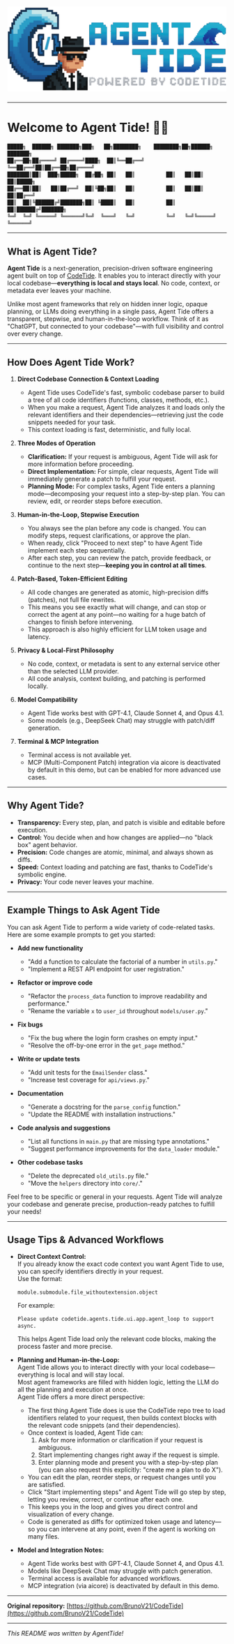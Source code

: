 # ![Agent Tide Logo](public/logo_dark.png)

---

# Welcome to Agent Tide! 🚀🤖

```
█████╗  ██████╗ ███████╗███╗   ██╗████████╗    ████████╗██╗██████╗ ███████╗
██╔══██╗██╔════╝ ██╔════╝████╗  ██║╚══██╔══╝    ╚══██╔══╝██║██╔══██╗██╔════╝
███████║██║  ███╗█████╗  ██╔██╗ ██║   ██║          ██║   ██║██║  ██║█████╗  
██╔══██║██║   ██║██╔══╝  ██║╚██╗██║   ██║          ██║   ██║██║  ██║██╔══╝  
██║  ██║╚██████╔╝███████╗██║ ╚████║   ██║          ██║   ██║██████╔╝███████╗
╚═╝  ╚═╝ ╚═════╝ ╚══════╝╚═╝  ╚═══╝   ╚═╝          ╚═╝   ╚═╝╚═════╝ ╚══════╝
```

---

## What is Agent Tide?

**Agent Tide** is a next-generation, precision-driven software engineering agent built on top of [CodeTide](https://github.com/BrunoV21/CodeTide). It enables you to interact directly with your local codebase—**everything is local and stays local**. No code, context, or metadata ever leaves your machine.

Unlike most agent frameworks that rely on hidden inner logic, opaque planning, or LLMs doing everything in a single pass, Agent Tide offers a transparent, stepwise, and human-in-the-loop workflow. Think of it as "ChatGPT, but connected to your codebase"—with full visibility and control over every change.

---

## How Does Agent Tide Work?

1. **Direct Codebase Connection & Context Loading**
   - Agent Tide uses CodeTide's fast, symbolic codebase parser to build a tree of all code identifiers (functions, classes, methods, etc.).
   - When you make a request, Agent Tide analyzes it and loads only the relevant identifiers and their dependencies—retrieving just the code snippets needed for your task.
   - This context loading is fast, deterministic, and fully local.

2. **Three Modes of Operation**
   - **Clarification:** If your request is ambiguous, Agent Tide will ask for more information before proceeding.
   - **Direct Implementation:** For simple, clear requests, Agent Tide will immediately generate a patch to fulfill your request.
   - **Planning Mode:** For complex tasks, Agent Tide enters a planning mode—decomposing your request into a step-by-step plan. You can review, edit, or reorder steps before execution.

3. **Human-in-the-Loop, Stepwise Execution**
   - You always see the plan before any code is changed. You can modify steps, request clarifications, or approve the plan.
   - When ready, click "Proceed to next step" to have Agent Tide implement each step sequentially.
   - After each step, you can review the patch, provide feedback, or continue to the next step—**keeping you in control at all times**.

4. **Patch-Based, Token-Efficient Editing**
   - All code changes are generated as atomic, high-precision diffs (patches), not full file rewrites.
   - This means you see exactly what will change, and can stop or correct the agent at any point—no waiting for a huge batch of changes to finish before intervening.
   - This approach is also highly efficient for LLM token usage and latency.

5. **Privacy & Local-First Philosophy**
   - No code, context, or metadata is sent to any external service other than the selected LLM provider.
   - All code analysis, context building, and patching is performed locally.

6. **Model Compatibility**
   - Agent Tide works best with GPT-4.1, Claude Sonnet 4, and Opus 4.1.
   - Some models (e.g., DeepSeek Chat) may struggle with patch/diff generation.

7. **Terminal & MCP Integration**
   - Terminal access is not available yet.
   - MCP (Multi-Component Patch) integration via aicore is deactivated by default in this demo, but can be enabled for more advanced use cases.

---

## Why Agent Tide?

- **Transparency:** Every step, plan, and patch is visible and editable before execution.
- **Control:** You decide when and how changes are applied—no "black box" agent behavior.
- **Precision:** Code changes are atomic, minimal, and always shown as diffs.
- **Speed:** Context loading and patching are fast, thanks to CodeTide's symbolic engine.
- **Privacy:** Your code never leaves your machine.

---

## Example Things to Ask Agent Tide

You can ask Agent Tide to perform a wide variety of code-related tasks. Here are some example prompts to get you started:

- **Add new functionality**
  - "Add a function to calculate the factorial of a number in `utils.py`."
  - "Implement a REST API endpoint for user registration."

- **Refactor or improve code**
  - "Refactor the `process_data` function to improve readability and performance."
  - "Rename the variable `x` to `user_id` throughout `models/user.py`."

- **Fix bugs**
  - "Fix the bug where the login form crashes on empty input."
  - "Resolve the off-by-one error in the `get_page` method."

- **Write or update tests**
  - "Add unit tests for the `EmailSender` class."
  - "Increase test coverage for `api/views.py`."

- **Documentation**
  - "Generate a docstring for the `parse_config` function."
  - "Update the README with installation instructions."

- **Code analysis and suggestions**
  - "List all functions in `main.py` that are missing type annotations."
  - "Suggest performance improvements for the `data_loader` module."

- **Other codebase tasks**
  - "Delete the deprecated `old_utils.py` file."
  - "Move the `helpers` directory into `core/`."

Feel free to be specific or general in your requests. Agent Tide will analyze your codebase and generate precise, production-ready patches to fulfill your needs!

---

## Usage Tips & Advanced Workflows

- **Direct Context Control:**  
  If you already know the exact code context you want Agent Tide to use, you can specify identifiers directly in your request.  
  Use the format:  
  ```
  module.submodule.file_withoutextension.object
  ```
  For example:  
  ```
  Please update codetide.agents.tide.ui.app.agent_loop to support async.
  ```
  This helps Agent Tide load only the relevant code blocks, making the process faster and more precise.

- **Planning and Human-in-the-Loop:**  
  Agent Tide allows you to interact directly with your local codebase—everything is local and will stay local.  
  Most agent frameworks are filled with hidden logic, letting the LLM do all the planning and execution at once.  
  Agent Tide offers a more direct perspective:  
    - The first thing Agent Tide does is use the CodeTide repo tree to load identifiers related to your request, then builds context blocks with the relevant code snippets (and their dependencies).
    - Once context is loaded, Agent Tide can:
      1. Ask for more information or clarification if your request is ambiguous.
      2. Start implementing changes right away if the request is simple.
      3. Enter planning mode and present you with a step-by-step plan (you can also request this explicitly: "create me a plan to do X").
    - You can edit the plan, reorder steps, or request changes until you are satisfied.
    - Click "Start implementing steps" and Agent Tide will go step by step, letting you review, correct, or continue after each one.
    - This keeps you in the loop and gives you direct control and visualization of every change.
    - Code is generated as diffs for optimized token usage and latency—so you can intervene at any point, even if the agent is working on many files.

- **Model and Integration Notes:**  
  - Agent Tide works best with GPT-4.1, Claude Sonnet 4, and Opus 4.1.  
  - Models like DeepSeek Chat may struggle with patch generation.  
  - Terminal access is available for advanced workflows.  
  - MCP integration (via aicore) is deactivated by default in this demo.
  
---

**Original repository:** [https://github.com/BrunoV21/CodeTide](https://github.com/BrunoV21/CodeTide)

---

_This README was written by AgentTide!_
